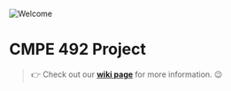 
![Welcome](https://mbtskoudsalg.com/images/welcome-banner-png-1.png)

# CMPE 492 Project 

> :point_right: Check out our **[wiki page](https://github.com/ramazanarslan/cmpe492/wiki)** for more information. :wink:





